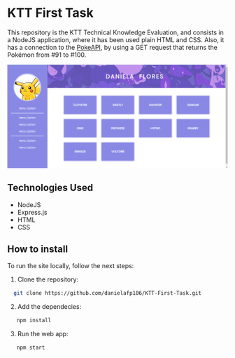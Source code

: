 # KTT First Task
This repository is the KTT Technical Knowledge Evaluation, and consists in a NodeJS application, where it has been used plain HTML and CSS. Also, it has a connection to the [PokeAPI](https://pokeapi.co/), by using a GET request that returns the Pokémon from #91 to #100.

<p align="center">
  <img src="https://github.com/danielafp106/danielafp106.github.io/blob/main/fresult.png?raw=true" alt="Final Result" width="600"/>
</p>

## Technologies Used
- NodeJS
- Express.js
- HTML
- CSS

## How to install
To run the site locally, follow the next steps:
1. Clone the repository:
 ```sh
   git clone https://github.com/danielafp106/KTT-First-Task.git
   ```
2. Add the dependecies:
```sh
   npm install
   ```
3. Run the web app:
```sh
   npm start
   ```
